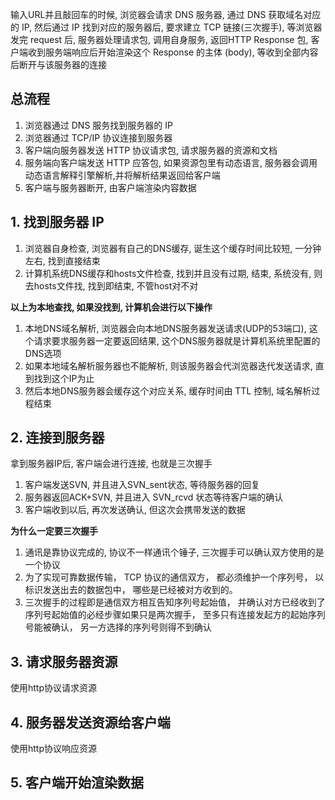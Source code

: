 输入URL并且敲回车的时候, 浏览器会请求 DNS 服务器, 通过 DNS 获取域名对应的 IP, 然后通过 IP 找到对应的服务器后, 要求建立 TCP 链接(三次握手), 等浏览器发完 request 后, 服务器处理请求包, 调用自身服务, 返回HTTP Response 包, 客户端收到服务端响应后开始渲染这个 Response 的主体 (body), 等收到全部内容后断开与该服务器的连接

## 总流程

1. 浏览器通过 DNS 服务找到服务器的 IP
2. 浏览器通过 TCP/IP 协议连接到服务器
3. 客户端向服务器发送 HTTP 协议请求包, 请求服务器的资源和文档
4. 服务端向客户端发送 HTTP 应答包, 如果资源包里有动态语言, 服务器会调用动态语言解释引擎解析,并将解析结果返回给客户端
5. 客户端与服务器断开, 由客户端渲染内容数据

## 1. 找到服务器 IP

1. 浏览器自身检查, 浏览器有自己的DNS缓存, 诞生这个缓存时间比较短, 一分钟左右, 找到直接结束
2. 计算机系统DNS缓存和hosts文件检查, 找到并且没有过期, 结束, 系统没有, 则去hosts文件找, 找到即结束, 不管host对不对

**以上为本地查找, 如果没找到, 计算机会进行以下操作**

1. 本地DNS域名解析, 浏览器会向本地DNS服务器发送请求(UDP的53端口), 这个请求要求服务器一定要返回结果, 这个DNS服务器就是计算机系统里配置的DNS选项
2. 如果本地域名解析服务器也不能解析, 则该服务器会代浏览器迭代发送请求, 直到找到这个IP为止
3. 然后本地DNS服务器会缓存这个对应关系,  缓存时间由 TTL 控制, 域名解析过程结束

## 2. 连接到服务器

拿到服务器IP后, 客户端会进行连接, 也就是三次握手

1. 客户端发送SVN, 并且进入SVN_sent状态, 等待服务器的回复
2. 服务器返回ACK+SVN, 并且进入 SVN_rcvd 状态等待客户端的确认
3. 客户端收到以后, 再次发送确认, 但这次会携带发送的数据

**为什么一定要三次握手**

1. 通讯是靠协议完成的, 协议不一样通讯个锤子, 三次握手可以确认双方使用的是一个协议
2. 为了实现可靠数据传输， TCP 协议的通信双方， 都必须维护一个序列号， 以标识发送出去的数据包中， 哪些是已经被对方收到的。 
3. 三次握手的过程即是通信双方相互告知序列号起始值， 并确认对方已经收到了序列号起始值的必经步骤如果只是两次握手， 至多只有连接发起方的起始序列号能被确认， 另一方选择的序列号则得不到确认

## 3. 请求服务器资源

使用http协议请求资源



## 4. 服务器发送资源给客户端

使用http协议响应资源



## 5. 客户端开始渲染数据


